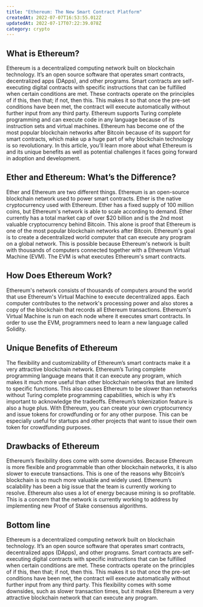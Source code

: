 ```yaml
---
title: "Ethereum: The New Smart Contract Platform"
createdAt: 2022-07-07T16:53:55.012Z
updatedAt: 2022-07-17T07:22:39.078Z
category: crypto
---
```


## What is Ethereum?

Ethereum is a decentralized computing network built on blockchain technology. It’s an open source software that operates smart contracts, decentralized apps (DApps), and other programs. Smart contracts are self-executing digital contracts with specific instructions that can be fulfilled when certain conditions are met. These contracts operate on the principles of if this, then that; if not, then this. This makes it so that once the pre-set conditions have been met, the contract will execute automatically without further input from any third party. Ethereum supports Turing complete programming and can execute code in any language because of its instruction sets and virtual machines.
Ethereum has become one of the most popular blockchain networks after Bitcoin because of its support for smart contracts, which make up a huge part of why blockchain technology is so revolutionary. In this article, you’ll learn more about what Ethereum is and its unique benefits as well as potential challenges it faces going forward in adoption and development.

## Ether and Ethereum: What’s the Difference?

Ether and Ethereum are two different things. Ethereum is an open-source blockchain network used to power smart contracts. Ether is the native cryptocurrency used with Ethereum. Ether has a fixed supply of 100 million coins, but Ethereum's network is able to scale according to demand. Ether currently has a total market cap of over $20 billion and is the 2nd most valuable cryptocurrency behind Bitcoin. This alone is proof that Ethereum is one of the most popular blockchain networks after Bitcoin.
Ethereum's goal is to create a decentralized world computer that can execute any program on a global network. This is possible because Ethereum's network is built with thousands of computers connected together with a Ethereum Virtual Machine (EVM). The EVM is what executes Ethereum's smart contracts.

## How Does Ethereum Work?

Ethereum's network consists of thousands of computers around the world that use Ethereum's Virtual Machine to execute decentralized apps. Each computer contributes to the network's processing power and also stores a copy of the blockchain that records all Ethereum transactions.
Ethereum's Virtual Machine is run on each node where it executes smart contracts. In order to use the EVM, programmers need to learn a new language called Solidity.

## Unique Benefits of Ethereum

The flexibility and customizability of Ethereum’s smart contracts make it a very attractive blockchain network. Ethereum’s Turing complete programming language means that it can execute any program, which makes it much more useful than other blockchain networks that are limited to specific functions. This also causes Ethereum to be slower than networks without Turing complete programming capabilities, which is why it’s important to acknowledge the tradeoffs.
Ethereum’s tokenization feature is also a huge plus. With Ethereum, you can create your own cryptocurrency and issue tokens for crowdfunding or for any other purpose. This can be especially useful for startups and other projects that want to issue their own token for crowdfunding purposes.

## Drawbacks of Ethereum

Ethereum’s flexibility does come with some downsides. Because Ethereum is more flexible and programmable than other blockchain networks, it is also slower to execute transactions. This is one of the reasons why Bitcoin’s blockchain is so much more valuable and widely used. Ethereum’s scalability has been a big issue that the team is currently working to resolve.
Ethereum also uses a lot of energy because mining is so profitable. This is a concern that the network is currently working to address by implementing new Proof of Stake consensus algorithms.

## Bottom line

Ethereum is a decentralized computing network built on blockchain technology. It’s an open source software that operates smart contracts, decentralized apps (DApps), and other programs. Smart contracts are self-executing digital contracts with specific instructions that can be fulfilled when certain conditions are met. These contracts operate on the principles of if this, then that; if not, then this. This makes it so that once the pre-set conditions have been met, the contract will execute automatically without further input from any third party.
This flexibility comes with some downsides, such as slower transaction times, but it makes Ethereum a very attractive blockchain network that can execute any program.
